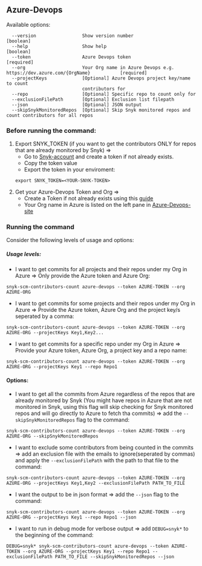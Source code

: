 ## Azure-Devops
Available options:
```
  --version                 Show version number                        [boolean]
  --help                    Show help                                  [boolean]
  --token                   Azure Devops token                         [required]
  --org                     Your Org name in Azure Devops e.g. https://dev.azure.com/{OrgName}           [required]
  --projectKeys             [Optional] Azure Devops project key/name to count
                            contributors for
  --repo                    [Optional] Specific repo to count only for
  --exclusionFilePath       [Optional] Exclusion list filepath
  --json                    [Optional] JSON output
  --skipSnykMonitoredRepos  [Optional] Skip Snyk monitored repos and count contributors for all repos
```

### Before running the command:
1. Export SNYK_TOKEN (if you want to get the contributors ONLY for repos that are already monitored by Snyk) =>
    - Go to [Snyk-account](https://app.snyk.io/account) and create a token if not already exists.
    - Copy the token value
    - Export the token in your enviroment: 
    ```
    export SNYK_TOKEN=<YOUR-SNYK-TOKEN>
    ```
2. Get your Azure-Devops Token and Org =>
    - Create a Token if not already exists using this [guide](https://docs.microsoft.com/en-us/azure/devops/organizations/accounts/use-personal-access-tokens-to-authenticate?view=azure-devops&tabs=preview-page)
    - Your Org name in Azure is listed on the left pane in [Azure-Devops-site](https://dev.azure.com/)

### Running the command

Consider the following levels of usage and options:

##### Usage levels:
- I want to get commits for all projects and their repos under my Org in Azure => Only provide the Azure token and Azure Org: 
```
snyk-scm-contributors-count azure-devops --token AZURE-TOKEN --org AZURE-ORG
```

- I want to get commits for some projects and their repos under my Org in Azure => Provide the Azure token, Azure Org and the project key/s seperated by a comma:
```
snyk-scm-contributors-count azure-devops --token AZURE-TOKEN --org AZURE-ORG --projectKeys Key1,Key2...
```

- I want to get commits for a specific repo under my Org in Azure => Provide your Azure token, Azure Org, a project key and a repo name:
```
snyk-scm-contributors-count azure-devops --token AZURE-TOKEN --org AZURE-ORG --projectKeys Key1 --repo Repo1
```

#### Options:
- I want to get all the commits from Azure regardless of the repos that are already monitored by Snyk (You might have repos in Azure that are not monitored in Snyk, using this flag will skip checking for Snyk monitored repos and will go directly to Azure to fetch tha commits) => add the `--skipSnykMonitoredRepos` flag to the command:
```
snyk-scm-contributors-count azure-devops --token AZURE-TOKEN --org AZURE-ORG --skipSnykMonitoredRepos
```

- I want to exclude some contributors from being counted in the commits => add an exclusion file with the emails to ignore(seperated by commas) and apply the `--exclusionFilePath` with the path to that file to the command:
```
snyk-scm-contributors-count azure-devops --token AZURE-TOKEN --org AZURE-ORG --projectKeys Key1,Key2 --exclusionFilePath PATH_TO_FILE
```

- I want the output to be in json format => add the `--json` flag to the command:
```
snyk-scm-contributors-count azure-devops --token AZURE-TOKEN --org AZURE-ORG --projectKeys Key1 --repo Repo1 --json
```

- I want to run in debug mode for verbose output => add `DEBUG=snyk*` to the beginning of the command:
```
DEBUG=snyk* snyk-scm-contributors-count azure-devops --token AZURE-TOKEN --org AZURE-ORG --projectKeys Key1 --repo Repo1 --exclusionFilePath PATH_TO_FILE --skipSnykMonitoredRepos --json
```
